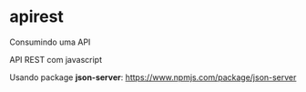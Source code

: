 # apirest

Consumindo uma API

API REST com javascript

Usando package **json-server**:
https://www.npmjs.com/package/json-server
